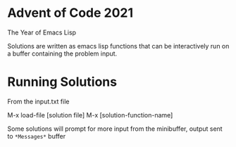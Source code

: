 # Advent of Code 2021

The Year of Emacs Lisp

Solutions are written as emacs lisp functions that can be interactively run on a buffer containing the problem input.


# Running Solutions

From the input.txt file

M-x load-file [solution file]
M-x [solution-function-name]

Some solutions will prompt for more input from the minibuffer, output sent to `*Messages*` buffer
